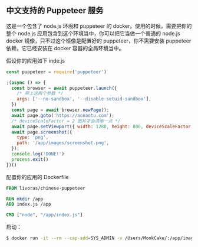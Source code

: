 ## 中文支持的 Puppeteer 服务

这是一个包含了 node.js 环境和 puppeteer 的 docker。使用的时候，需要把你的整个 node.js 应用包含到这个环境当中，你可以把它当做一个普通的 node.js docker 镜像，只不过这个镜像是配置好的 puppeteer，你不需要安装 puppeteer 依赖，它已经安装在 docker 容器的全局环境当中。

假设你的应用如下 inde.js

```javascript
const puppeteer = require('puppeteer')

;(async () => {
  const browser = await puppeteer.launch({
    /* 带上这两个参数 */
    args: ['--no-sandbox', '--disable-setuid-sandbox'],
  })
  const page = await browser.newPage();
  await page.goto('https://aonaotu.com');
  /* deviceScaleFactor = 2 图片才会清晰一点 */
  await page.setViewport({ width: 1280, height: 800, deviceScaleFactor: 2 })
  await page.screenshot({
    type: 'png',
    path: '/app/images/screenshot.png',
  });
  console.log('DONE!')
  process.exit()
})()
```

配置你的应用的 Dockerfile

```dockerfile
FROM livoras/chinese-puppeteer

RUN mkdir /app
ADD index.js /app

CMD ["node", "/app/index.js"]
```

启动：

```bash
$ docker run -it --rm --cap-add=SYS_ADMIN -v /Users/MookCake/:/app/images screenshot
```
